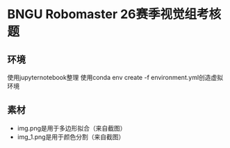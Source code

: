 # BNGU Robomaster 26赛季视觉组考核题
## 环境
使用jupyternotebook整理
使用conda env create -f environment.yml创造虚拟环境
## 素材
- img.png是用于多边形拟合（来自截图）
- img_1.png是用于颜色分割（来自截图）
